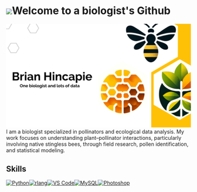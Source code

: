 # <img src="https://media1.giphy.com/media/v1.Y2lkPTc5MGI3NjExNDZ4NmxqZHdmNWdyMXdpdHFldDR2OHBnM2JkbjZnNXJzYXh0MWMxMiZlcD12MV9pbnRlcm5hbF9naWZfYnlfaWQmY3Q9cw/tXyGLfWpv4pfIuONy6/giphy.gif" width="100"/>Welcome to a biologist's Github
![Banner de Brian Hincapie](Brian_Hincapie.png)
I am a biologist specialized in pollinators and ecological data analysis. My work focuses on understanding plant–pollinator interactions, particularly involving native stingless bees, through field research, pollen identification, and statistical modeling.
## Skills
<p align="left">
<a href="https://www.python.org/" target="_blank" rel="noreferrer"><img src="https://raw.githubusercontent.com/danielcranney/readme-generator/main/public/icons/skills/python-colored.svg" width="36" height="36" alt="Python" /></a><a href="https://www.r-project.org/" target="_blank" rel="noreferrer"><img src="https://raw.githubusercontent.com/danielcranney/readme-generator/main/public/icons/skills/rlang-colored.svg" width="36" height="36" alt="rlang" /></a><a href="https://code.visualstudio.com/" target="_blank" rel="noreferrer"><img src="https://raw.githubusercontent.com/danielcranney/readme-generator/main/public/icons/skills/visualstudiocode.svg" width="36" height="36" alt="VS Code" /></a><a href="https://www.mysql.com/" target="_blank" rel="noreferrer"><img src="https://raw.githubusercontent.com/danielcranney/readme-generator/main/public/icons/skills/mysql-colored.svg" width="36" height="36" alt="MySQL" /></a><a href="https://www.adobe.com/uk/products/photoshop.html" target="_blank" rel="noreferrer"><img src="https://raw.githubusercontent.com/danielcranney/readme-generator/main/public/icons/skills/photoshop-colored.svg" width="36" height="36" alt="Photoshop" /></a>
</p>
